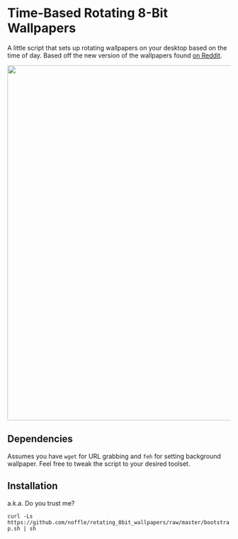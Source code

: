 Time-Based Rotating 8-Bit Wallpapers
====================================

A little script that sets up rotating wallpapers on your desktop based on the
time of day. Based off the new version of the wallpapers found [on Reddit](http://www.reddit.com/r/wallpapers/comments/1tqe9k/update_new_version_of_the_8bit_day_wallpaper_set/).

<center>
  <a href="http://www.reddit.com/r/wallpapers/comments/1tqe9k/update_new_version_of_the_8bit_day_wallpaper_set/">
    <img src="http://i.imgur.com/axNNqyH.png" width=800/>
  </a>
</center>

Dependencies
-------------
Assumes you have `wget` for URL grabbing and `feh` for setting background
wallpaper. Feel free to tweak the script to your desired toolset.

Installation
-------------
a.k.a. Do you trust me?

`curl -Ls https://github.com/noffle/rotating_8bit_wallpapers/raw/master/bootstrap.sh | sh`
